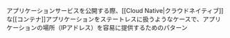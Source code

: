 アプリケーションサービスを公開する際、[[Cloud Native|クラウドネイティブ]]な[[コンテナ]]アプリケーションをステートレスに扱うようなケースで、アプリケーションの場所（IPアドレス）を容易に提供するためのパターン
